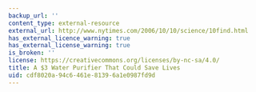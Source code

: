 ```yaml
---
backup_url: ''
content_type: external-resource
external_url: http://www.nytimes.com/2006/10/10/science/10find.html
has_external_licence_warning: true
has_external_license_warning: true
is_broken: ''
license: https://creativecommons.org/licenses/by-nc-sa/4.0/
title: A $3 Water Purifier That Could Save Lives
uid: cdf8020a-94c6-461e-8139-6a1e0987fd9d
---
```

